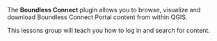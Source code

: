 The **Boundless Connect** plugin allows you to browse, visualize and download 
Boundless Connect Portal content from within QGIS.

This lessons group will teach you how to log in and search for content.